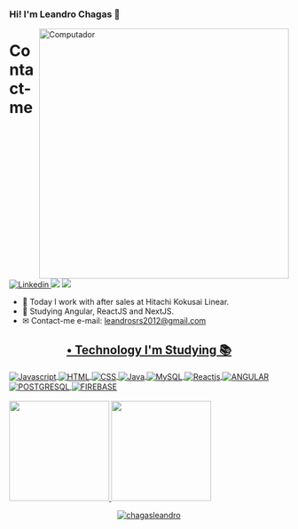 ### Hi! I'm Leandro Chagas 🤙
<img src="https://raw.githubusercontent.com/MicaelliMedeiros/micaellimedeiros/master/image/computer-illustration.png" min-width="400px" max-width="400px" width="450px" align="right" alt="Computador">
    </h1>
    <h1>Contact-me</h1>
        <a href="https://www.linkedin.com/in/leandro-chagas-b2264b91//" target="_blank">
        <img alt="Linkedin" src="https://img.shields.io/badge/LinkedIn-0077B5?style=for-the-badge&logo=linkedin&logoColor=white">
    </a>
    <a href = "mailto:leandrosrs2012@gmail.com"><img src="https://img.shields.io/badge/-Gmail-%23333?style=for-the-badge&logo=gmail&logoColor=white" target="_blank"></a>
    <a href="https://instagram.com/leandro_tchep" target="_blank"><img src="https://img.shields.io/badge/-Instagram-%23E4405F?style=for-the-badge&logo=instagram&logoColor=white" target="_blank"></a>
    
   
- 🔭 Today I work with after sales at Hitachi Kokusai Linear.
- 🌱 Studying Angular, ReactJS and NextJS.
- ✉ Contact-me e-mail: leandrosrs2012@gmail.com
<div align="center">
  <a href="https://github.com/chagasleandro">
      <h2> • Technology I'm Studying 📚</h2>
</div>
    <div style="display: inline_block">
        <img align="center" alt="Javascript"
            src="https://img.shields.io/badge/JavaScript-323330?style=for-the-badge&logo=javascript&logoColor=F7DF1E">
        <img align="center" alt="HTML"
            src="https://img.shields.io/badge/HTML5-E34F26?style=for-the-badge&logo=html5&logoColor=white">
        <img align="center" alt="CSS"
            src="https://img.shields.io/badge/CSS3-1572B6?style=for-the-badge&logo=css3&logoColor=white">
     <img align="center" alt="Java"
            src="https://img.shields.io/badge/Java-ED8B00?style=for-the-badge&logo=java&logoColor=white">
    <img align="center" alt="MySQL"
            src="https://img.shields.io/badge/MySQL-00000F?style=for-the-badge&logo=mysql&logoColor=white">
        <img align="center" alt="Reactjs"
            src="https://img.shields.io/badge/REACTJS-ED8B00?style=for-the-badge&logo=reactjs&logoColor=white">
        <img align="center" alt="ANGULAR"
            src="https://img.shields.io/badge/ANGULAR-ED8B00?style=for-the-badge&logo=angular&logoColor=white">
        <img align="center" alt="POSTGRESQL"
            src="https://img.shields.io/badge/POSTGRESQL-EDB80?style=for-the-badge&logo=postgresql&logoColor=white">
        <img align="center" alt="FIREBASE"
            src="https://img.shields.io/badge/FIREBASE-EDB80?style=for-the-badge&logo=firebase&logoColor=white">
        <br> </br>
</div>
  <img height="180em" src="https://github-readme-stats.vercel.app/api?username=chagasleandro&show_icons=true&theme=dracula&include_all_commits=true&count_private=true"/>
  <img height="180em" src="https://github-readme-stats.vercel.app/api/top-langs/?username=chagasleandro&layout=compact&langs_count=7&theme=dracula"/>
</div>
<p align="center">
    <a href="https://github.com/chagasleandro" target="_blank"><img alt="chagasleandro" src="https://badges.pufler.dev/visits/chagasleandro/chagasleandro?logo=GitHub&label=Visits&color=success&logoColor=white&style=flat-square"/></a>
</p>
